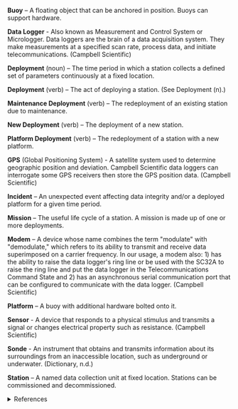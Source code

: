 **Buoy** – A floating object that can be anchored in position. Buoys can support hardware.

**Data Logger** - Also known as Measurement and Control System or Micrologger. Data loggers are the brain of a data acquisition system. They make measurements at a specified scan rate, process data, and initiate telecommunications. (Campbell Scientific)

**Deployment** (noun) – The time period in which a station collects a defined set of parameters continuously at a fixed location.

**Deployment** (verb) – The act of deploying a station. (See Deployment (n).)

**Maintenance Deployment** (verb) – The redeployment of an existing station due to maintenance.

**New Deployment** (verb) – The deployment of a new station.

**Platform Deployment** (verb) – The redeployment of a station with a new platform.

**GPS** (Global Positioning System) - A satellite system used to determine geographic position and deviation. Campbell Scientific data loggers can interrogate some GPS receivers then store the GPS position data. (Campbell Scientific)

**Incident** – An unexpected event affecting data integrity and/or a deployed platform for a given time period.

**Mission** – The useful life cycle of a station. A mission is made up of one or more deployments.

**Modem** – A device whose name combines the term "modulate" with "demodulate," which refers to its ability to transmit and receive data superimposed on a carrier frequency. In our usage, a modem also: 1) has the ability to raise the data logger's ring line or be used with the SC32A to raise the ring line and put the data logger in the Telecommunications Command State and 2) has an asynchronous serial communication port that can be configured to communicate with the data logger. (Campbell Scientific)

**Platform** – A buoy with additional hardware bolted onto it.

**Sensor** - A device that responds to a physical stimulus and transmits a signal or changes electrical property such as resistance. (Campbell Scientific)

**Sonde** - An instrument that obtains and transmits information about its surroundings from an inaccessible location, such as underground or underwater. (Dictionary, n.d.)

**Station** – A named data collection unit at fixed location. Stations can be commissioned and decommissioned.


<details><summary>References</summary>
<p>
Campbell Scientific. (n.d.). Glossary: Words that are commonly used by Campbell Scientific. Retrieved from Campbell Scientific: [https://www.campbellsci.com/glossary](https://www.campbellsci.com/glossary)

Dictionary, O. E. (n.d.). Retrieved from Oxford English Dictionary: [https://www.oed.com](https://www.oed.com)
</p>
</details>